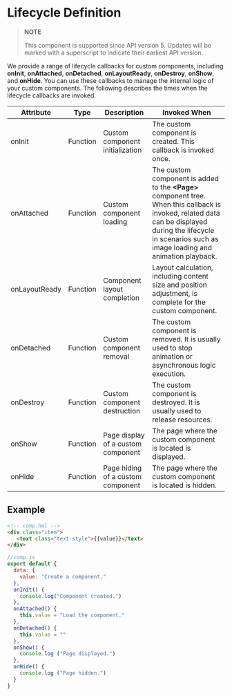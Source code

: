# Lifecycle Definition

>  **NOTE**
>
>  This component is supported since API version 5. Updates will be marked with a superscript to indicate their earliest API version.


We provide a range of lifecycle callbacks for custom components, including **onInit**, **onAttached**, **onDetached**, **onLayoutReady**, **onDestroy**, **onShow**, and **onHide**. You can use these callbacks to manage the internal logic of your custom components. The following describes the times when the lifecycle callbacks are invoked.


| Attribute         | Type    | Description              | Invoked When                                                    |
| ------------- | -------- | ------------------ | ------------------------------------------------------------ |
| onInit        | Function | Custom component initialization  | The custom component is created. This callback is invoked once.|
| onAttached    | Function | Custom component loading    | The custom component is added to the **\<Page>** component tree. When this callback is invoked, related data can be displayed during the lifecycle in scenarios such as image loading and animation playback.|
| onLayoutReady | Function | Component layout completion| Layout calculation, including content size and position adjustment, is complete for the custom component.|
| onDetached    | Function | Custom component removal    | The custom component is removed. It is usually used to stop animation or asynchronous logic execution.|
| onDestroy     | Function | Custom component destruction    | The custom component is destroyed. It is usually used to release resources.              |
| onShow        | Function | Page display of a custom component| The page where the custom component is located is displayed.                      |
| onHide        | Function | Page hiding of a custom component| The page where the custom component is located is hidden.                      |


## Example

```html
<!-- comp.hml -->
<div class="item">  
   <text class="text-style">{{value}}</text>  
</div>
```

```js
//comp.js
export default {
  data: {
    value: "Create a component."
  },
  onInit() {
    console.log("Component created.")
  },
  onAttached() {
    this.value = "Load the component."
  },
  onDetached() {
    this.value = ""
  },
  onShow() {
    console.log ("Page displayed.")
  },
  onHide() {
    console.log ("Page hidden.")
  }
}
```
